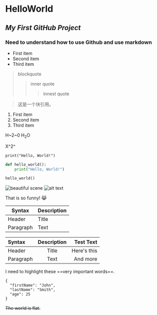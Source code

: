 # **HelloWorld**
## *My First GitHub Project*
### Need to understand how to use Github and use markdown

- First item
- Second item
- Third item

> blockquote
>> inner quote
>>> innest quote


<blockquote>
<p>这是一个块引用。</p>
</blockquote>


1. First item
2. Second item
3. Third item

H~2~0
H<sub>2</sub>O

X^2^

`print("Hello, World!")`

```python
def hello_world():
    print("Hello, World!")

hello_world()
```

![beautiful scene](https://cw-image-resizer.cwg.tw/resize/uri/https%3A%2F%2Fstorage.googleapis.com%2Fdev-smiletaiwan-cms-cwg-tw%2Fckeditor%2F201901%2Fckeditor-5c4f17d8ea24b.jpg/?w=1366&format=webp)
![alt text](image.jpg)

That is so funny! 😹

| Syntax | Description |
| ----------- | ----------- |
| Header | Title |
| Paragraph | Text |

| Syntax      | Description | Test Text     |
| :---        |    :----:   |          ---: |
| Header      | Title       | Here's this   |
| Paragraph   | Text        | And more      |

I need to highlight these ==very important words==.


```
{
  "firstName": "John",
  "lastName": "Smith",
  "age": 25
}
```


~~The world is flat.~~


